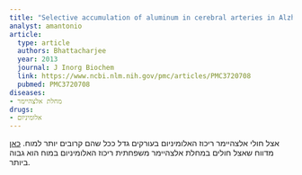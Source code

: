 ```yaml
---
title: "Selective accumulation of aluminum in cerebral arteries in Alzheimer's disease (AD)"
analyst: amantonio
article:
  type: article
  authors: Bhattacharjee
  year: 2013
  journal: J Inorg Biochem
  link: https://www.ncbi.nlm.nih.gov/pmc/articles/PMC3720708
  pubmed: PMC3720708
diseases:
- מחלת אלצהיימר
drugs:
- אלומיניום
---
```


אצל חולי אלצהיימר ריכוז האלומיניום בעורקים גדל ככל שהם קרובים יותר למוח.
[כאן](https://www.ncbi.nlm.nih.gov/pubmed/28159219) מדווח שאצל חולים במחלת אלצהיימר משפחתית ריכוז האלומיניום במוח הוא גבוה ביותר.
